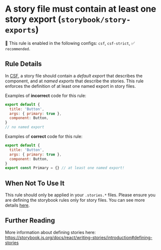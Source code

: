 # A story file must contain at least one story export (`storybook/story-exports`)

💼 This rule is enabled in the following configs: `csf`, `csf-strict`, ✅ `recommended`.

<!-- end auto-generated rule header -->

## Rule Details

In [CSF](https://storybook.js.org/docs/react/writing-stories/introduction#component-story-format), a story file should contain a _default export_ that describes the component, and at _named exports_ that describe the stories. This rule enforces the definition of at least one named export in story files.

Examples of **incorrect** code for this rule:

```js
export default {
  title: 'Button',
  args: { primary: true },
  component: Button,
}
// no named export
```

Examples of **correct** code for this rule:

```js
export default {
  title: 'Button',
  args: { primary: true },
  component: Button,
}
export const Primary = {} // at least one named export!
```

## When Not To Use It

This rule should only be applied in your `.stories.*` files. Please ensure you are defining the storybook rules only for story files. You can see more details [here](https://github.com/storybookjs/eslint-plugin-storybook#eslint-overrides).

## Further Reading

More information about defining stories here: <https://storybook.js.org/docs/react/writing-stories/introduction#defining-stories>
